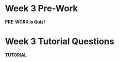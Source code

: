 Week 3 Pre-Work
=========================

**[PRE-WORK is Quiz1](../../quizzes/quiz1/README.md)**

Week 3 Tutorial Questions
=========================

**[TUTORIAL](./TUTORIAL.md)**



